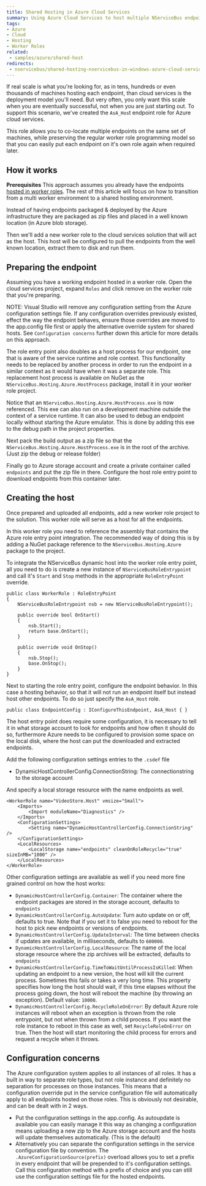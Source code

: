 ```yaml
---
title: Shared Hosting in Azure Cloud Services
summary: Using Azure Cloud Services to host multiple NServiceBus endpoints on a shared pool of machines.
tags:
- Azure
- Cloud
- Hosting
- Worker Roles
related:
 - samples/azure/shared-host
redirects:
 - nservicebus/shared-hosting-nservicebus-in-windows-azure-cloud-services
---
```


If real scale is what you're looking for, as in tens, hundreds or even thousands of machines hosting each endpoint, than cloud services is the deployment model you'll need. But very often, you only want this scale when you are eventually successful, not when you are just starting out. To support this scenario, we've created the `AsA_Hos`t endpoint role for Azure cloud services.

This role allows you to co-locate multiple endpoints on the same set of machines, while preserving the regular worker role programming model so that you can easily put each endpoint on it's own role again when required later.


## How it works

**Prerequisites** This approach assumes you already have the endpoints [hosted in worker roles](hosting-in-azure-cloud-services.md). The rest of this article will focus on how to transition from a multi worker environment to a shared hosting environment.

Instead of having endpoints packaged & deployed by the Azure infrastructure they are packaged as zip files and placed in a well known location (in Azure blob storage).

Then we'll add a new worker role to the cloud services solution that will act as the host. This host will be configured to pull the endpoints from the well known location, extract them to disk and run them.


## Preparing the endpoint

Assuming you have a working endpoint hosted in a worker role. Open the cloud services project, expand `Roles` and click remove on the worker role that you're preparing.

NOTE: Visual Studio will remove any configuration setting from the Azure configuration settings file. If any configuration overrides previously existed, effect the way the endpoint behaves, ensure those overrides are moved to the app.config file first or apply the alternative override system for shared hosts. See `Configuration concerns` further down this article for more details on this approach.

The role entry point also doubles as a host process for our endpoint, one that is aware of the service runtime and role context. This functionality needs to be replaced by another process in order to run the endpoint in a similar context as it would have when it was a separate role. This replacement host process is available on NuGet as the `NServiceBus.Hosting.Azure.HostProcess` package, install it in your worker role project.

Notice that an `NServiceBus.Hosting.Azure.HostProcess.exe` is now referenced. This exe can also run on a development machine outside the context of a service runtime. It can also be used to debug an endpoint locally without starting the Azure emulator. This is done by adding this exe to the debug path in the project properties.

Next pack the build output as a zip file so that the `NServiceBus.Hosting.Azure.HostProcess.exe` is in the root of the archive. (Just zip the debug or release folder)

Finally go to Azure storage account and create a private container called `endpoints` and put the zip file in there. Configure the host role entry point to download endpoints from this container later.


## Creating the host

Once prepared and uploaded all endpoints, add a new worker role project to the solution. This worker role will serve as a host for all the endpoints.

In this worker role you need to reference the assembly that contains the Azure role entry point integration. The recommended way of doing this is by adding a NuGet package reference to the `NServiceBus.Hosting.Azure` package to the project.

To integrate the NServiceBus dynamic host into the worker role entry point, all you need to do is create a new instance of `NServiceBusRoleEntrypoint` and call it's `Start` and `Stop` methods in the appropriate `RoleEntryPoint` override.

```
public class WorkerRole : RoleEntryPoint
{
	NServiceBusRoleEntrypoint nsb = new NServiceBusRoleEntrypoint();
	
	public override bool OnStart()
	{
	    nsb.Start();	
	    return base.OnStart();
	}
	
	public override void OnStop()
	{
	    nsb.Stop();	
	    base.OnStop();
	}
}
```

Next to starting the role entry point, configure the endpoint behavior. In this case a hosting behavior, so that it will not run an endpoint itself but instead host other endpoints. To do so just specify the `AsA_Host` role.

    public class EndpointConfig : IConfigureThisEndpoint, AsA_Host { }

The host entry point does require some configuration, it is necessary to tell it in what storage account to look for endpoints and how often it should do so, furthermore Azure needs to be configured to provision some space on the local disk, where the host can put the downloaded and extracted endpoints.

Add the following configuration settings entries to the `.csdef` file

 * DynamicHostControllerConfig.ConnectionString: The connectionstring to the storage account

And specify a local storage resource with the name endpoints as well.

```
<WorkerRole name="VideoStore.Host" vmsize="Small">
	<Imports>
		<Import moduleName="Diagnostics" />
	</Imports>
	<ConfigurationSettings>
		<Setting name="DynamicHostControllerConfig.ConnectionString" />      		
	</ConfigurationSettings>
	<LocalResources>
		<LocalStorage name="endpoints" cleanOnRoleRecycle="true" sizeInMB="1000" />
	</LocalResources>
</WorkerRole>
```

Other configuration settings are available as well if you need more fine grained control on how the host works:

 * `DynamicHostControllerConfig.Container`: The container where the endpoint packages are stored in the storage account, defaults to `endpoints`
 * `DynamicHostControllerConfig.AutoUpdate`: Turn auto update on or off, defaults to true. Note that if you set it to false you need to reboot for the host to pick new endpoints or versions of endpoints.
 * `DynamicHostControllerConfig.UpdateInterval`: The time between checks if updates are available, in milliseconds, defaults to `600000`.
 * `DynamicHostControllerConfig.LocalResource`: The name of the local storage resource where the zip archives will be extracted, defaults to `endpoints`
 * `DynamicHostControllerConfig.TimeToWaitUntilProcessIsKilled`: When updating an endpoint to a new version, the host will kill the current process. Sometimes this fails or takes a very long time. This property specifies how long the host should wait, if this time elapses without the process going down, the host will reboot the machine (by throwing an exception). Default value: `10000`.
 * `DynamicHostControllerConfig.RecycleRoleOnError`: By default Azure role instances will reboot when an exception is thrown from the role entrypoint, but not when thrown from a child process. If you want the role instance to reboot in this case as well, set `RecycleRoleOnError` on true. Then the host will start monitoring the child process for errors and request a recycle when it throws.


## Configuration concerns

The Azure configuration system applies to all instances of all roles. It has a built in way to separate role types, but not role instance and definitely no separation for processes on those instances. This means that a configuration override put in the service configuration file will automatically apply to all endpoints hosted on those roles. This is obviously not desirable, and can be dealt with in 2 ways.

 * Put the configuration settings in the app.config. As autoupdate is available you can easily manage it this way as changing a configuration means uploading a new zip to the Azure storage account and the hosts will update themselves automatically. (This is the default)
 * Alternatively you can separate the configuration settings in the service configuration file by convention. The `.AzureConfigurationSource(prefix)` overload allows you to set a prefix in every endpoint that will be prepended to it's configuration settings. Call this configuration method with a prefix of choice and you can still use the configuration settings file for the hosted endpoints.
